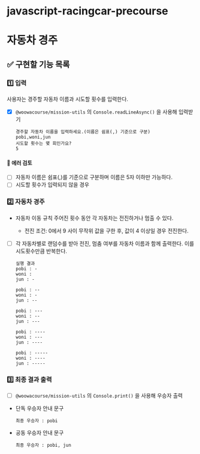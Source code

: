 # javascript-racingcar-precourse

# 자동차 경주

## ✅ 구현할 기능 목록

### 1️⃣ 입력

사용자는 경주할 자동차 이름과 시도할 횟수를 입력한다.

-   [x] `@woowacourse/mission-utils` 의 `Console.readLineAsync()` 을 사용해 입력받기
    ```
    경주할 자동차 이름을 입력하세요.(이름은 쉼표(,) 기준으로 구분)
    pobi,woni,jun
    시도할 횟수는 몇 회인가요?
    5
    ```

#### 🚨 에러 검토

-   [ ] 자동차 이름은 쉼표(,)를 기준으로 구분하며 이름은 5자 이하만 가능하다.
-   [ ] 시도할 횟수가 입력되지 않을 경우

### 2️⃣ 자동차 경주

-   자동차 이동 규칙
    주어진 횟수 동안 각 자동차는 전진하거나 멈출 수 있다.

    -   전진 조건: 0에서 9 사이 무작위 값을 구한 후, 값이 4 이상일 경우 전진한다.
  
- [ ] 각 자동차별로 랜덤수를 받아 전진, 멈춤 여부를 자동차 이름과 함께 출력한다. 이를 시도횟수만큼 반복한다. 

    ```
    실행 결과
    pobi : -
    woni :
    jun : -

    pobi : --
    woni : -
    jun : --

    pobi : ---
    woni : --
    jun : ---

    pobi : ----
    woni : ---
    jun : ----

    pobi : -----
    woni : ----
    jun : -----
    ```

### 3️⃣ 최종 결과 출력

-   [ ] `@woowacourse/mission-utils` 의 `Console.print()` 을 사용해 우승자 출력
-   단독 우승자 안내 문구
    ```
    최종 우승자 : pobi
    ```
-   공동 우승자 안내 문구
    ```
    최종 우승자 : pobi, jun
    ```

